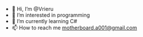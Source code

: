 - 👋 Hi, I’m @Vrieru
- 👀 I’m interested in programming
- 🌱 I’m currently learning C#
- 📫 How to reach me motherboard.a001@gmail.com

<!---
Vrieru/Vrieru is a ✨ special ✨ repository because its `README.md` (this file) appears on your GitHub profile.
You can click the Preview link to take a look at your changes.
--->
